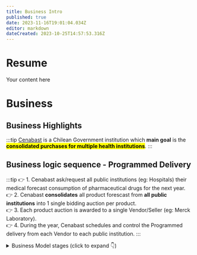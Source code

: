 ```yaml
---
title: Business Intro
published: true
date: 2023-11-16T19:01:04.034Z
editor: markdown
dateCreated: 2023-10-25T14:57:53.316Z
---
```


# Resume
Your content here

# Business

## Business Highlights

:::tip
[Cenabast](https://www.cenabast.cl) is a Chilean Government institution which **main goal** is the <mark> **consolidated purchases for multiple health institutions**</mark>. 
:::

## Business logic sequence - Programmed Delivery

:::tip
👉 1. Cenabast ask/request all public institutions (eg: Hospitals) their medical forecast consumption of pharmaceutical drugs for the next year.\
👉 2. Cenabast **consolidates** all product forescast from **all public institutions** into 1 single bidding auction per product.\
👉 3. Each product auction is awarded to a single Vendor/Seller (eg: Merck Laboratory).\
👉 4. During the year, Cenabast schedules and control the Programmed delivery from each Vendor to each public institution.
:::

<details>
  <summary>Business Model stages (click to expand 👇)</summary>
  <div>
- [1. Forecast](1_forecast.md)
- [2. Auction](2_auction.md)
- [3. Award Auction & Contract](3_award.md)
- [4. Management](4_management.md)
</div>
</details>






